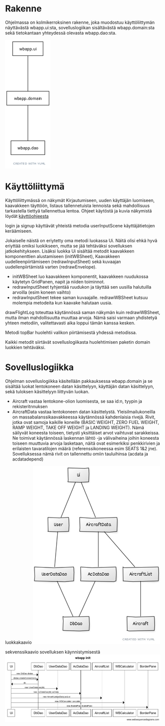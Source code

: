# Rakenne

Ohjelmassa on kolmikerroksinen rakenne, joka muodostuu käyttöliittymän näyttävästä wbapp.ui:sta, sovelluslogiikan sisältävästä wbapp.domain:sta sekä tietokantaan yhteydessä olevasta wbapp.dao:sta.

![pakkauskaavio](https://github.com/SPitkanen/ot-harjoitustyo/blob/master/dokumentaatio/kuvat/wbappPackageUML.png)

# Käyttöliittymä

Käyttöliittymässä on näkymät Kirjautumiseen, uuden käyttäjän luomiseen, kaavakkeen täyttöön, listaus tallennetuista lennoista sekä mahdollisuus tarkastella tiettyä tallennettua lentoa. Ohjeet käytöstä ja kuvia näkymistä löydät [käyttöohjeesta](https://github.com/SPitkanen/ot-harjoitustyo/blob/master/dokumentaatio/kayttoohje.md)

login ja signup käyttävät yhteistä metodia userInputScene käyttäjätietojen keräämiseen.

Jokaiselle näistä on eriytetty oma metodi luokassa Ui. Näitä olisi ehkä hyvä eriyttää omiksi luokikseen, mutta se jää tehtäväksi sovelluksen jatkokehitykseen. Lisäksi luokka Ui sisältää metodit kaavakkeen komponenttien alustamiseen (initWBSheet), Kaavakkeen uudelleenpiirtämiseen (redrawInputSheet) sekä kuvaajan uudellenpiirtämistä varten (redrawEnvelope).

* initWBSheet luo kaavakkeen komponentit, kaavakkeen ruudukossa käytetyn GridPanen, napit ja niiden toiminnot.
* redrawInputSheet tyhjentää ruudukon ja täyttää sen uusilla halutuilla arvoilla (esim koneen vaihto)
* redrawInputSheet tekee saman kuvaajalle.
redrawWBSheet kutsuu molempia metodeita kun kaavake halutaan uusia.

drawFlightLog toteuttaa käytännössä saman näkymän kuin redrawWBSheet, mutta ilman mahdollisuutta muuttaa arvoja. Nämä saisi varmaan yhdistetyä yhteen metodiin, valitettavasti aika loppui tämän kanssa kesken.

Metodi topBar huolehtii valikon piirtämisestä yhdessä metodissa.

Kaikki metodit siirtävät sovelluslogiikasta huolehtimisen paketin domain luokkien tehtäväksi.

# Sovelluslogiikka

Ohjelman sovelluslogiikka käsitellään pakkauksessa wbapp.domain ja se sisältää luokat lentokoneen datan käsittelyyn, käyttäjän datan käsittelyyn, sekä tuloksen käsittelyyn liittyvän luokan.

* Aircraft vastaa lentokone-olion luomisesta, se saa id:n, tyypin ja rekisteritnnuksen
* AircraftData vastaa lentokoneen datan käsittelystä. Yleisilmailukoneilla on massabalanssikaavakkeessa käytännössä kahdenlaisia rivejä. Rivit, jotka ovat samoja kaikille koneille (BASIC WEIGHT, ZERO FUEL WEIGHT, RAMP WEIGHT, TAKE OFF WEIGHT ja LANDING WEIGHT). Nämä säilyvät koneesta toiseen, tietysti yksittäiset arvot vaihtuvat sarakkeissa. Ne toimivat käytännössä laskennan lähtö -ja välivaiheina joihin koneesta toiseen muuttuvia arvoja lasketaan, näitä ovat esimerkiksi penkkirivien ja erilaisten tavaratilojen määrä (referenssikoneessa esim SEATS 1&2 jne). Sovelluksessa nämä rivit on tallennettu omiin tauluihinsa (acdata ja acdatadepend)

luokkakaavio
![luokkakaavio](https://github.com/SPitkanen/ot-harjoitustyo/blob/master/dokumentaatio/kuvat/Luokkakaavio.jpg)

sekvenssikaavio sovelluksen käynnistymisestä
![sekvenssikaavio init](https://github.com/SPitkanen/ot-harjoitustyo/blob/master/dokumentaatio/kuvat/wbappInit.png)
